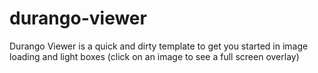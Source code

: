 # durango-viewer
Durango Viewer is a quick and dirty template to get you started in image loading and light boxes (click on an image to see a full screen overlay)

